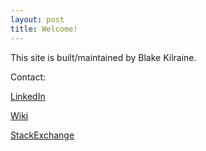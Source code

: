```yaml
---
layout: post
title: Welcome!
---
```


This site is built/maintained by Blake Kilraine.  

Contact:

  [LinkedIn](https://www.linkedin.com/in/blake-kilraine/)

  [Wiki](wiki.kilraine.com)

  [StackExchange](https://www.linkedin.com/in/blake-kilraine/)
